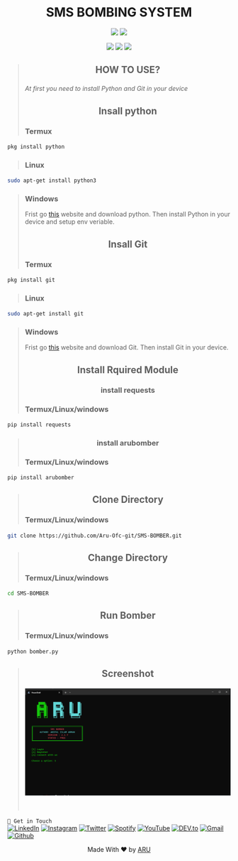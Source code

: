 <!-- CIRCLE_TOOLS -->
<!-- CODED BY ARU -->

<div align="center" >
  <h1>SMS BOMBING SYSTEM</h1>
</div>
<p align="center">
  <img src="https://img.shields.io/badge/Version-2.1.7-orange?style=for-the-badge">
  <img src="https://img.shields.io/github/license/Aru-Ofc-git/SMS-BOMBER?style=for-the-badge">
</p>

<p align="center">
  <img src="https://img.shields.io/badge/Author-ARU-green?style=flat-square">
  <img src="https://img.shields.io/badge/Open%20Source-NO-green?style=flat-square">
  <img src="https://img.shields.io/badge/Written%20In-Python-green?style=flat-square">
</p>

> <h2><p align='center'><b>HOW TO USE? </b></p></h2>
> <p><i>At first you need to install Python and Git in your device</i></p>
> <h2><p align='center'><b>Insall python</b></p></h2>
> <h3>Termux</h3>
```bash
pkg install python
```
> <h3>Linux</h3>
```bash
sudo apt-get install python3
```
> <h3>Windows</h3>
> <p>Frist go <a href="https://www.python.org/downloads/">this</a> website and download python. Then install Python in your device and setup env veriable.</p>
> <h2><p align='center'><b>Insall Git</b></p></h2>
> <h3>Termux</h3>
```bash
pkg install git
```
> <h3>Linux</h3>
```bash
sudo apt-get install git
```
> <h3>Windows</h3>
> <p>Frist go <a href="https://git-scm.com/downloads">this</a> website and download Git. Then install Git in your device.</p>
> <h2><p align='center'><b>Install Rquired Module</b></p></h2>
> <h3><p align='center'><b>install requests</b></p></h2>
> <h3>Termux/Linux/windows</h3>
```bash
pip install requests
```
> <h3><p align='center'><b>install arubomber</b></p></h2>
> <h3>Termux/Linux/windows</h3>
```bash
pip install arubomber
```
> <h2><p align='center'><b>Clone Directory</b></p></h2>
> <h3>Termux/Linux/windows</h3>
```bash
git clone https://github.com/Aru-Ofc-git/SMS-BOMBER.git
```
> <h2><p align='center'><b>Change Directory</b></p></h2>
> <h3>Termux/Linux/windows</h3>
```bash
cd SMS-BOMBER
```
> <h2><p align='center'><b>Run Bomber</b></p></h2>
> <h3>Termux/Linux/windows</h3>
```bash
python bomber.py
```
> <h2><p align='center'><b>Screenshot</b></p></h2>
> <div align="center"><img align="center" alt="screenshot" src="/aseets/Screenshot.png"></div>
> <br><br>
`` 📡 Get in Touch `` 
<br>
<a href="https://www.facebook.com/Aru.Ofc" target="_blank"><img src="https://img.shields.io/badge/FACEBOOK-4267B2.svg?&style=flat-square&logo=facebook&logoColor=white" alt="LinkedIn"></a>
<a href="https://www.instagram.com/Aru.Ofc.Ins" target="_blank"><img src="https://img.shields.io/badge/Instagram-%23E4405F.svg?&style=flat-square&logo=instagram&logoColor=white" alt="Instagram"></a>
<a href="https://twitter.com/aru_ofc_twiter" target="_blank"><img src="https://img.shields.io/badge/Twitter-%231DA1F2.svg?&style=flat-square&logo=twitter&logoColor=white" alt="Twitter"></a>
<a href="https://open.spotify.com/user/rwvotqr02yuzpyfmkkri3b5k1?si=X4sohjMTTCmIMuniDJ5ECA&utm_source=copy-link" target="_blank"><img src="https://img.shields.io/badge/Spotify-%231ED760.svg?&style=flat-square&logo=spotify&logoColor=white" alt="Spotify"></a>
<a href="https://www.youtube.com/c/ARULyrics1" target="_blank"><img src="https://img.shields.io/badge/YouTube-FF0000.svg?&style=flat-square&logo=youtube&logoColor=white" alt="YouTube"></a>
<a href="https://dev.to/aruofc" target="_blank"><img src="https://img.shields.io/badge/DEV-%230A0A0A.svg?&style=flat-square&logo=DEV.to&logoColor=white" alt="DEV.to"></a>
<a href="mailto: arifulislam275m.com" target="_blank"><img src="https://img.shields.io/badge/Email-BB001B.svg?&style=flat-square&logo=gmail&logoColor=white" alt="Gmail"></a>
<a href="https://github.com/Aru-Ofc-git" target="_blank"><img src="https://img.shields.io/badge/GitHub-171515.svg?&style=flat-square&logo=github&logoColor=white" alt="Github"></a>
<p align="center">Made With ❤️ by <a href="https://www.facebook.com/Siillent.Killer.Arman">ARU</a> </p>
